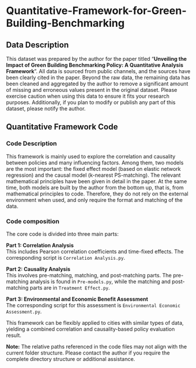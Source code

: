 # Quantitative-Framework-for-Green-Building-Benchmarking

## Data Description

This dataset was prepared by the author for the paper titled “**Unveiling the Impact of Green Building Benchmarking Policy: A Quantitative Analysis Framework**”. All data is sourced from public channels, and the sources have been clearly cited in the paper. Beyond the raw data, the remaining data has been cleaned and aggregated by the author to remove a significant amount of missing and erroneous values present in the original dataset. Please exercise caution when using this data to ensure it fits your research purposes. Additionally, if you plan to modify or publish any part of this dataset, please notify the author.

## Quantitative Framework Code

### Code Description

This framework is mainly used to explore the correlation and causality between policies and many influencing factors. Among them, two models are the most important: the fixed effect model (based on elastic network regression) and the causal model (k-nearest PS-matching). The relevant mathematical principles have been given in detail in the paper. At the same time, both models are built by the author from the bottom up, that is, from mathematical principles to code. Therefore, they do not rely on the external environment when used, and only require the format and matching of the data.

### Code composition

The core code is divided into three main parts:

**Part 1: Correlation Analysis**  
This includes Pearson correlation coefficients and time-fixed effects. The corresponding script is `Correlation Analysis.py`.

**Part 2: Causality Analysis**  
This involves pre-matching, matching, and post-matching parts. The pre-matching analysis is found in `Pre-models.py`, while the matching and post-matching parts are in `Treatment Effect.py`.

**Part 3: Environmental and Economic Benefit Assessment**  
The corresponding script for this assessment is `Environmental Economic Assessment.py`.

This framework can be flexibly applied to cities with similar types of data, yielding a combined correlation and causality-based policy evaluation result.

**Note:** The relative paths referenced in the code files may not align with the current folder structure. Please contact the author if you require the complete directory structure or additional assistance.
